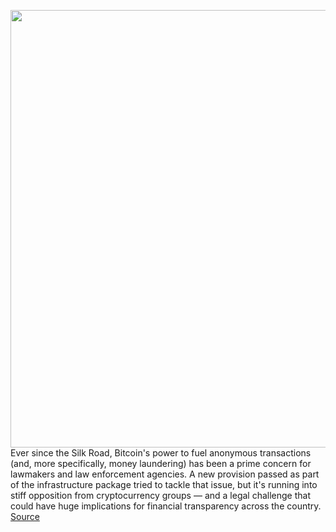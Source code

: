 <img src='https://cdn.vox-cdn.com/thumbor/rj2rmg3x8lblwX16EiqyuHn5Od4=/0x0:2040x1360/1200x675/filters:focal(857x517:1183x843)/cdn.vox-cdn.com/uploads/chorus_image/image/70999190/acastro_220614_5290_0001.0.jpg' width='700px' /><br/>
Ever since the Silk Road, Bitcoin's power to fuel anonymous transactions (and, more specifically, money laundering) has been a prime concern for lawmakers and law enforcement agencies. A new provision passed as part of the infrastructure package tried to tackle that issue, but it's running into stiff opposition from cryptocurrency groups — and a legal challenge that could have huge implications for financial transparency across the country.
<a href='https://www.theverge.com/2022/6/21/23176774/coin-center-legal-challenge-crypto-money-laundering-6050i'> Source <a/>